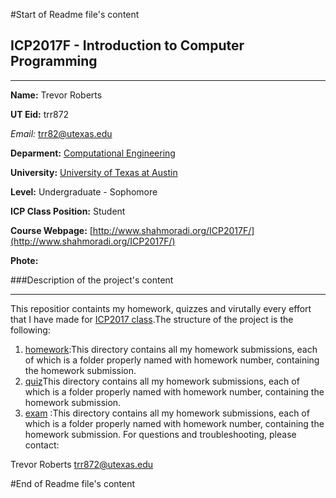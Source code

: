 #Start of Readme file's content

## ICP2017F - Introduction to Computer Programming

***

**Name:** Trevor Roberts

**UT Eid:** trr872

*Email:* trr82@utexas.edu

**Deparment:** [Computational Engineering](http://www.ae.utexas.edu/undergraduate/computational-undergrad-program)

**University:** [University of Texas at Austin](https://www.utexas.edu/)

**Level:** Undergraduate - Sophomore

**ICP Class Position:** Student

**Course Webpage:** [http://www.shahmoradi.org/ICP2017F/](http://www.shahmoradi.org/ICP2017F/)

**Phote:** 


###Description of the project's content

***

This repositior containts my homework, quizzes and virutally every effort that I have made for [ICP2017 class](http://www.shahmoradi.org/ICP2017F/).The structure of the project is the following:

1. [homework](https://github.com/TrevorRob/ICP2017F/tree/master/hw):This directory contains all my homework submissions, each of which is a folder properly named with homework number, containing the homework submission.
2. [quiz]()This directory contains all my homework submissions, each of which is a folder properly named with homework number, containing the homework submission.
3. [exam]() :This directory contains all my homework submissions, each of which is a folder properly named with homework number, containing the homework submission.
For questions and troubleshooting, please contact:

Trevor Roberts
trr872@utexas.edu



#End of Readme file's content
